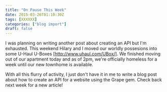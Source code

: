 ```yaml
---
title: "On Pause This Week"
date: 2015-03-26T01:10:30Z
tags: [XXXXXX]
categories: ["blog import"]
draft: false
---
```

 
I was planning on writing another post about creating an API but I'm exhausted.
This weekend Hilary and I moved our worldly possesions into some U-Haul U-Boxes
[http://www.uhaul.com/UBox/]. We finished moving out of our apartment today and
as of 2pm, we're officially homeless for a week until our new townhome is
available.

With all this flurry of activity, I just don't have it in me to write a blog
post about how to create an API for a website using the Grape gem. Check back
next week for a new article!

